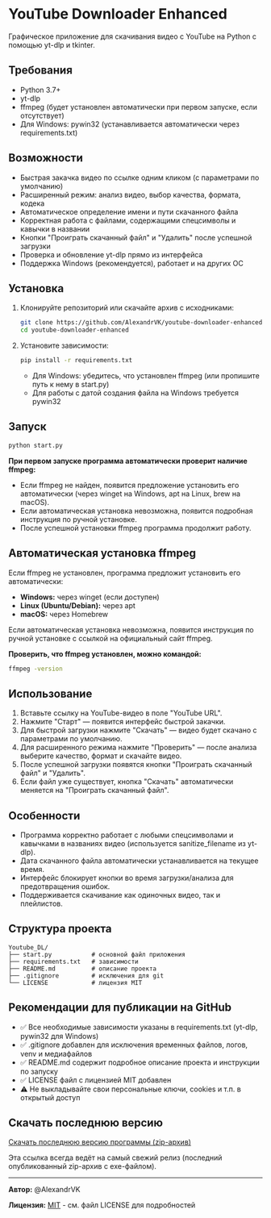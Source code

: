 # YouTube Downloader Enhanced

Графическое приложение для скачивания видео с YouTube на Python с помощью yt-dlp и tkinter.

## Требования

- Python 3.7+
- yt-dlp
- ffmpeg (будет установлен автоматически при первом запуске, если отсутствует)
- Для Windows: pywin32 (устанавливается автоматически через requirements.txt)

## Возможности

- Быстрая закачка видео по ссылке одним кликом (с параметрами по умолчанию)
- Расширенный режим: анализ видео, выбор качества, формата, кодека
- Автоматическое определение имени и пути скачанного файла
- Корректная работа с файлами, содержащими спецсимволы и кавычки в названии
- Кнопки "Проиграть скачанный файл" и "Удалить" после успешной загрузки
- Проверка и обновление yt-dlp прямо из интерфейса
- Поддержка Windows (рекомендуется), работает и на других ОС

## Установка

1. Клонируйте репозиторий или скачайте архив с исходниками:

   ```bash
   git clone https://github.com/AlexandrVK/youtube-downloader-enhanced.git
   cd youtube-downloader-enhanced
   ```

2. Установите зависимости:

   ```bash
   pip install -r requirements.txt
   ```

   - Для Windows: убедитесь, что установлен ffmpeg (или пропишите путь к нему в start.py)
   - Для работы с датой создания файла на Windows требуется pywin32

## Запуск

```bash
python start.py
```

**При первом запуске программа автоматически проверит наличие ffmpeg:**

- Если ffmpeg не найден, появится предложение установить его автоматически (через winget на Windows, apt на Linux, brew на macOS).
- Если автоматическая установка невозможна, появится подробная инструкция по ручной установке.
- После успешной установки ffmpeg программа продолжит работу.

## Автоматическая установка ffmpeg

Если ffmpeg не установлен, программа предложит установить его автоматически:

- **Windows:** через winget (если доступен)
- **Linux (Ubuntu/Debian):** через apt
- **macOS:** через Homebrew

Если автоматическая установка невозможна, появится инструкция по ручной установке с ссылкой на официальный сайт ffmpeg.

**Проверить, что ffmpeg установлен, можно командой:**

```bash
ffmpeg -version
```

## Использование

1. Вставьте ссылку на YouTube-видео в поле "YouTube URL".
2. Нажмите "Старт" — появится интерфейс быстрой закачки.
3. Для быстрой загрузки нажмите "Скачать" — видео будет скачано с параметрами по умолчанию.
4. Для расширенного режима нажмите "Проверить" — после анализа выберите качество, формат и скачайте видео.
5. После успешной загрузки появятся кнопки "Проиграть скачанный файл" и "Удалить".
6. Если файл уже существует, кнопка "Скачать" автоматически меняется на "Проиграть скачанный файл".

## Особенности

- Программа корректно работает с любыми спецсимволами и кавычками в названиях видео (используется sanitize_filename из yt-dlp).
- Дата скачанного файла автоматически устанавливается на текущее время.
- Интерфейс блокирует кнопки во время загрузки/анализа для предотвращения ошибок.
- Поддерживается скачивание как одиночных видео, так и плейлистов.

## Структура проекта

```text
Youtube_DL/
├── start.py           # основной файл приложения
├── requirements.txt   # зависимости
├── README.md          # описание проекта
├── .gitignore         # исключения для git
└── LICENSE            # лицензия MIT
```

## Рекомендации для публикации на GitHub

- ✅ Все необходимые зависимости указаны в requirements.txt (yt-dlp, pywin32 для Windows)
- ✅ .gitignore добавлен для исключения временных файлов, логов, venv и медиафайлов
- ✅ README.md содержит подробное описание проекта и инструкции по запуску
- ✅ LICENSE файл с лицензией MIT добавлен
- ⚠️ Не выкладывайте свои персональные ключи, cookies и т.п. в открытый доступ

## Скачать последнюю версию

[Скачать последнюю версию программы (zip-архив)](https://github.com/AlexandrVK/Youtube_DL/releases/latest/download/youtube-downloader-enhanced.zip)

Эта ссылка всегда ведёт на самый свежий релиз (последний опубликованный zip-архив с exe-файлом).

---

**Автор:** @AlexandrVK

**Лицензия:** [MIT](LICENSE) - см. файл LICENSE для подробностей
